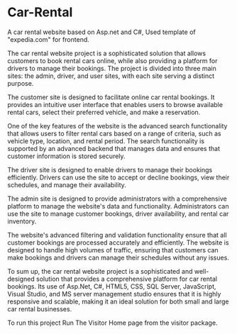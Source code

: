 # Car-Rental
A car rental website based on Asp.net and C#, Used template of "expedia.com" for frontend. 

The car rental website project is a sophisticated solution that allows customers to book rental cars online, while also providing a platform for drivers to manage their bookings. The project is divided into three main sites: the admin, driver, and user sites, with each site serving a distinct purpose.

The customer site is designed to facilitate online car rental bookings. It provides an intuitive user interface that enables users to browse available rental cars, select their preferred vehicle, and make a reservation.

One of the key features of the website is the advanced search functionality that allows users to filter rental cars based on a range of criteria, such as vehicle type, location, and rental period. The search functionality is supported by an advanced backend that manages data and ensures that customer information is stored securely.

The driver site is designed to enable drivers to manage their bookings efficiently. Drivers can use the site to accept or decline bookings, view their schedules, and manage their availability.

The admin site is designed to provide administrators with a comprehensive platform to manage the website's data and functionality. Administrators can use the site to manage customer bookings, driver availability, and rental car inventory. 

The website's advanced filtering and validation functionality ensure that all customer bookings are processed accurately and efficiently. The website is designed to handle high volumes of traffic, ensuring that customers can make bookings and drivers can manage their schedules without any issues.

To sum up, the car rental website project is a sophisticated and well-designed solution that provides a comprehensive platform for car rental bookings. Its use of Asp.Net, C#, HTML5, CSS, SQL Server, JavaScript, Visual Studio, and MS server management studio ensures that it is highly responsive and scalable, making it an ideal solution for both small and large car rental businesses.

To run this project Run The Visitor Home page from the visitor package.
